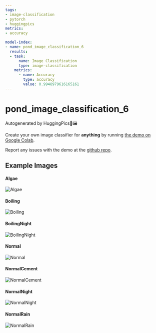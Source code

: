 ```yaml
---
tags:
- image-classification
- pytorch
- huggingpics
metrics:
- accuracy

model-index:
- name: pond_image_classification_6
  results:
  - task:
      name: Image Classification
      type: image-classification
    metrics:
      - name: Accuracy
        type: accuracy
        value: 0.9948979616165161
---
```


# pond_image_classification_6


Autogenerated by HuggingPics🤗🖼️

Create your own image classifier for **anything** by running [the demo on Google Colab](https://colab.research.google.com/github/nateraw/huggingpics/blob/main/HuggingPics.ipynb).

Report any issues with the demo at the [github repo](https://github.com/nateraw/huggingpics).


## Example Images


#### Algae

![Algae](images/Algae.png)

#### Boiling

![Boiling](images/Boiling.png)

#### BoilingNight

![BoilingNight](images/BoilingNight.png)

#### Normal

![Normal](images/Normal.png)

#### NormalCement

![NormalCement](images/NormalCement.png)

#### NormalNight

![NormalNight](images/NormalNight.png)

#### NormalRain

![NormalRain](images/NormalRain.png)